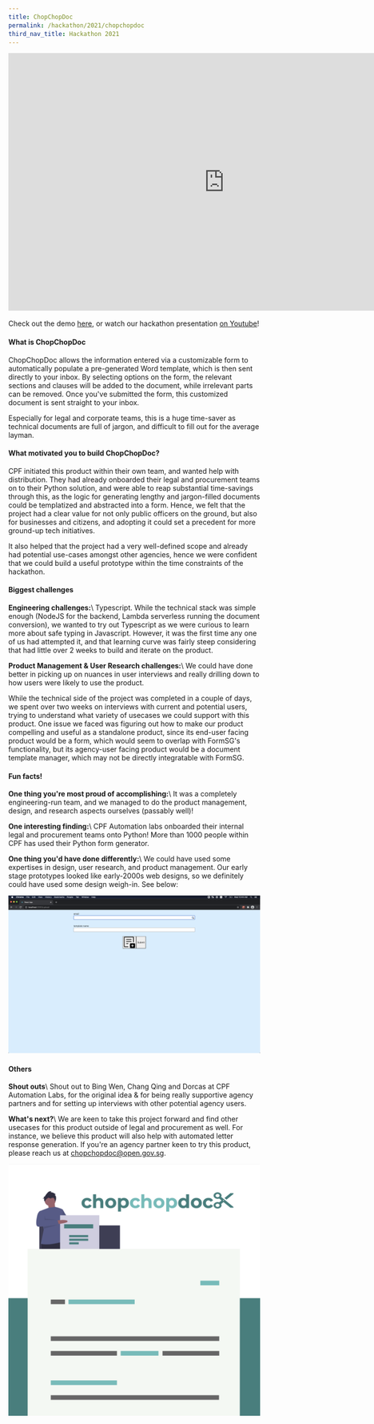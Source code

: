 ```yaml
---
title: ChopChopDoc
permalink: /hackathon/2021/chopchopdoc
third_nav_title: Hackathon 2021
---
```


<iframe src="https://docs.google.com/presentation/d/e/2PACX-1vQgW4JMlHk4Md9z-idMP3tSM4g9ed7z_JoFuPKZy9RNJl_9Oz1MXZAotkalUvDRJ9tFRPPRR6s2V_H5/embed?start=false&loop=false&delayms=3000" frameborder="0" width="864" height="515" allowfullscreen="true" mozallowfullscreen="true" webkitallowfullscreen="true"></iframe> 

Check out the demo [here](https://go.gov.sg/chopchopdemo), or watch our hackathon presentation [on Youtube](https://www.youtube.com/embed/deJoieF0FHA)!

#### What is ChopChopDoc
ChopChopDoc allows the information entered via a customizable form to automatically populate a pre-generated Word template, which is then sent directly to your inbox. By selecting options on the form, the relevant sections and clauses will be added to the document, while irrelevant parts can be removed. Once you've submitted the form, this customized document is sent straight to your inbox. 

Especially for legal and corporate teams, this is a huge time-saver as technical documents are full of jargon, and difficult to fill out for the average layman. 

#### What motivated you to build ChopChopDoc?
CPF initiated this product within their own team, and wanted help with distribution. They had already onboarded their legal and procurement teams on to their Python solution, and were able to reap substantial time-savings through this, as the logic for generating lengthy and jargon-filled documents could be templatized and abstracted into a form. Hence, we felt that the project had a clear value for not only public officers on the ground, but also for businesses and citizens, and adopting it could set a precedent for more ground-up tech initiatives. 

It also helped that the project had a very well-defined scope and already had potential use-cases amongst other agencies, hence we were confident that we could build a useful prototype within the time constraints of the hackathon.

#### Biggest challenges
**Engineering challenges:**\\
Typescript. While the technical stack was simple enough (NodeJS for the backend, Lambda serverless running the document conversion), we wanted to try out Typescript as we were curious to learn more about safe typing in Javascript. However, it was the first time any one of us had attempted it, and that learning curve was fairly steep considering that had little over 2 weeks to build and iterate on the product.

**Product Management & User Research challenges:**\\
We could have done better in picking up on nuances in user interviews and really drilling down to how users were likely to use the product. 

While the technical side of the project was completed in a couple of days, we spent over two weeks on interviews with current and potential users, trying to understand what variety of usecases we could support with this product. One issue we faced was figuring out how to make our product compelling and useful as a standalone product, since its end-user facing product would be a form, which would seem to overlap with FormSG's functionality, but its agency-user facing product would be a document template manager, which may not be directly integratable with FormSG. 

#### Fun facts!
**One thing you're most proud of accomplishing:**\\
It was a completely engineering-run team, and we managed to do the product management, design, and research aspects ourselves (passably well)!

**One interesting finding:**\\
CPF Automation labs onboarded their internal legal and procurement teams onto Python! More than 1000 people within CPF has used their Python form generator.

**One thing you'd have done differently:**\\
We could have used some expertises in design, user research, and product management. Our early stage prototypes looked like early-2000s web designs, so we definitely could have used some design weigh-in. See below:

![Product snapshot of early iterations of Chop Chop Doc](/images/chopchopdoc-initial.png)

#### Others
**Shout outs**\\
Shout out to Bing Wen, Chang Qing and Dorcas at CPF Automation Labs, for the original idea & for being really supportive agency partners and for setting up interviews with other potential agency users.

**What's next?**\\
We are keen to take this project forward and find other usecases for this product outside of legal and procurement as well. For instance, we believe this product will also help with automated letter response generation. If you're an agency partner keen to try this product, please reach us at [chopchopdoc@open.gov.sg](mailto:chopchopdoc@open.gov.sg).



![Chop Chop Doc product image](/images/chopchopdocx_snapshot_updated.png)